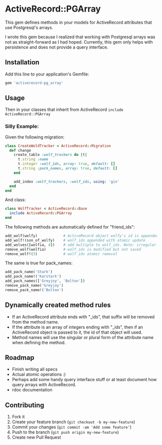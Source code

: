 # ActiveRecord::PGArray

This gem defines methods in your models for ActiveRecord attributes that use Postgresql's arrays.

I wrote this gem because I realized that working with Postgresql arrays was not as straight-forward as I had hoped. Currently, this gem only helps with persistence and does not provide a query interface.

## Installation

Add this line to your application's Gemfile:

```ruby
gem 'activerecord-pg_array'
```

## Usage

Then in your classes that inherit from ActiveRecord `include ActiveRecord::PGArray`

### Silly Example:

Given the following migration:

```ruby
class CreateWoldTracker < ActiveRecord::Migration
  def change
    create_table :wolf_trackers do |t|
      t.string :name
      t.integer :wolf_ids, array: true, default: []
      t.string :pack_names, array: true, default: []
    end

    add_index :wolf_trackers, :wolf_ids, using: 'gin'
  end
end
```

And class:

```ruby
class WolfTracker < ActiveRecord::Base
  include ActiveRecord::PGArray
end
```

The following methods are automatically defined for "friend_ids":

```ruby
add_wolf(wolfy)            # ActiveRecord object wolfy's id is appended to wolf_ids
add_wolf!(son_of_wolfy)    # wolf_ids appended with atomic update
add_wolves([wolfia, 4])    # add multiple to wolf_ids. Note: irregular plural method name and mixed input
remove_wolf(wolfia)        # wolf_ids is modified but not saved
remove_wolf!(3)            # wolf_ids atomic removal
```

The same is true for pack_names:

```ruby
add_pack_name('Stark')
add_pack_name!('Karstark')
add_pack_names(['Greyjoy', 'Bolton'])
remove_pack_name('Greyjoy')
remove_pack_name!('Bolton')
```

## Dynamically created method rules

* If an ActiveRecord attribute ends with "_ids", that suffix will be removed from the method name.
* If the attribute is an array of integers ending with "_ids", then if an ActiveRecord object is passed to it, the id of that object will used.
* Method names will use the singular or plural form of the attribute name when defining the method.

## Roadmap

* Finish writing all specs
* Actual atomic operations :)
* Perhaps add some handy query interface stuff or at least document how query arrays with ActiveRecord.
* rdoc documentation

## Contributing

1. Fork it
2. Create your feature branch (`git checkout -b my-new-feature`)
3. Commit your changes (`git commit -am 'Add some feature'`)
4. Push to the branch (`git push origin my-new-feature`)
5. Create new Pull Request
